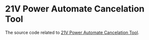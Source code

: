 # 21V Power Automate Cancelation Tool
The source code related to  [21V Power Automate Cancelation Tool](https://www.majun.fun:3007/).
